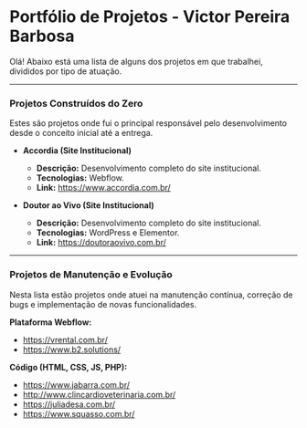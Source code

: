 # Portfólio de Projetos - Victor Pereira Barbosa

Olá! Abaixo está uma lista de alguns dos projetos em que trabalhei, divididos por tipo de atuação.

---

### Projetos Construídos do Zero

Estes são projetos onde fui o principal responsável pelo desenvolvimento desde o conceito inicial até a entrega.

* **Accordia (Site Institucional)**
    * **Descrição:** Desenvolvimento completo do site institucional.
    * **Tecnologias:** Webflow.
    * **Link:** https://www.accordia.com.br/

* **Doutor ao Vivo (Site Institucional)**
    * **Descrição:** Desenvolvimento completo do site institucional.
    * **Tecnologias:** WordPress e Elementor.
    * **Link:** https://doutoraovivo.com.br/

---

### Projetos de Manutenção e Evolução

Nesta lista estão projetos onde atuei na manutenção contínua, correção de bugs e implementação de novas funcionalidades.

**Plataforma Webflow:**
* https://vrental.com.br/
* https://www.b2.solutions/

**Código (HTML, CSS, JS, PHP):**
* https://www.jabarra.com.br/
* http://www.clincardioveterinaria.com.br/
* https://juliadesa.com.br/
* https://www.squasso.com.br/
